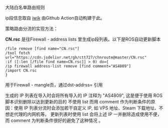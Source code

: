 大陆白名单路由规则

ip段信息取自 [iwik](https://www.iwik.org/ipcountry/CN.cidr)
由Github Action自动构建于此。

策略路由分流的实现方法：

**CN.rsc** 是往Firewall - address lists 里生成ip段列表。以下是ROS自动更新脚本
```
/file remove [find name="CN.rsc"]
/tool fetch url="https://cdn.jsdelivr.net/gh/ctt727/chnroute@master/CN.rsc"
:if ([:len [/file find name=CN.rsc]] > 0) do={
/ip firewall address-list remove [find comment="AS4809"]
/import CN.rsc
}
```

用于Firewall - mangle页，通过dst-addrss= 引用

生成的 IP 列表在导入时会将所有导入的 IP 注释为 "AS4809", 这是便于使用 ROS 脚本识别删除以达到更新的目的
不使用 list 而用 comment 作为判断条件的原因：使用 IP 列表分流时会添加若干自定义 IP, 如 VPS 地址、Steam 下载地址、不想走代理的内网机等。
更新列表时使用 list 会将上述 IP 一并删除造成使用不便，而 comment 为判断条件很好的避免了这种情况 。
